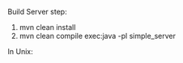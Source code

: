 Build Server step:
  1. mvn clean install
  2. mvn clean compile exec:java -pl simple_server

In Unix:
  

